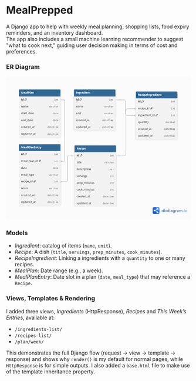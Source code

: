 # MealPrepped

A Django app to help with weekly meal planning, shopping lists, food expiry reminders, and an inventory dashboard.  
The app also includes a small machine learning recommender to suggest "what to cook next," guiding user decision making in terms of cost and preferences.

### ER Diagram
![ER Diagram](docs/notes/ERDiagram.png)

### Models
- *Ingredient*: catalog of items (`name`, `unit`).
- *Recipe*: A dish (`title`, `servings`, `prep_minutes`, `cook_minutes`).
- *RecipeIngredient*: Linking a ingredients with a `quantity` to one or many recipes.
- *MealPlan*: Date range (e.g., a week).
- *MealPlanEntry*: Date slot in a plan (`date`, `meal_type`) that may reference a `Recipe`.

### Views, Templates & Rendering

I added three views, *Ingredients* (HttpResponse), *Recipes*  and *This Week’s Entries*, available at:

- `/ingredients-list/`
- `/recipes-list/`
- `/plan/week/`

This demonstrates the full Django flow (request → view → template → response) and shows why `render()` is my default for normal pages, while `HttpResponse` is for simple outputs. I also added a `base.html` file to make use of the template inheritance property.
